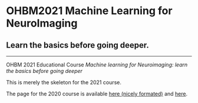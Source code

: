 # OHBM2021 Machine Learning for NeuroImaging
## Learn the basics before going deeper.

---

OHBM 2021 Educational Course _Machine learning for Neuroimaging: learn the basics before going deeper_

This is merely the skeleton for the 2021 course.

The page for the 2020 course is available [here (nicely formated)](https://cyclotronresearchcentre.github.io/OHBM2020_ML4NI/) and [here](https://github.com/CyclotronResearchCentre/OHBM2020_ML4NI).
